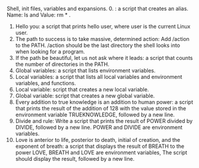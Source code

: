 Shell, init files, variables and expansions.
0. <o>: a script that creates an alias. Name: ls and Value: rm * .
1. Hello you: a script that prints hello user, where user is the current Linux user.
2. The path to success is to take massive, determined action: Add /action to the PATH. /action should be the last directory the shell looks into when looking for a program.
3. If the path be beautiful, let us not ask where it leads: a script that counts the number of directories in the PATH.
4. Global variables: a script that lists environment variables.
5. Local variables: a script that lists all local variables and environment variables, and functions.
6. Local variable: script that creates a new local variable.
7. Global variable: script that creates a new global variable.
8. Every addition to true knowledge is an addition to human power: a script that prints the result of the addition of 128 with the value stored in the environment variable TRUEKNOWLEDGE, followed by a new line.
9. Divide and rule: Write a script that prints the result of POWER divided by DIVIDE, followed by a new line. POWER and DIVIDE are environment variables.
10. Love is anterior to life, posterior to death, initial of creation, and the exponent of breath: a script that displays the result of BREATH to the power LOVE, BREATH and LOVE are environment variables, The script should display the result, followed by a new line.
